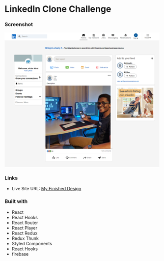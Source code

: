 # LinkedIn Clone Challenge

### Screenshot

![](./src/Images/screencapture2.png)

### Links

- Live Site URL: [My Finished Design](#)

### Built with

- React
- React Hooks
- React Router
- React Player
- React Redux
- Redux Thunk
- Styled Components
- React Hooks
- firebase
